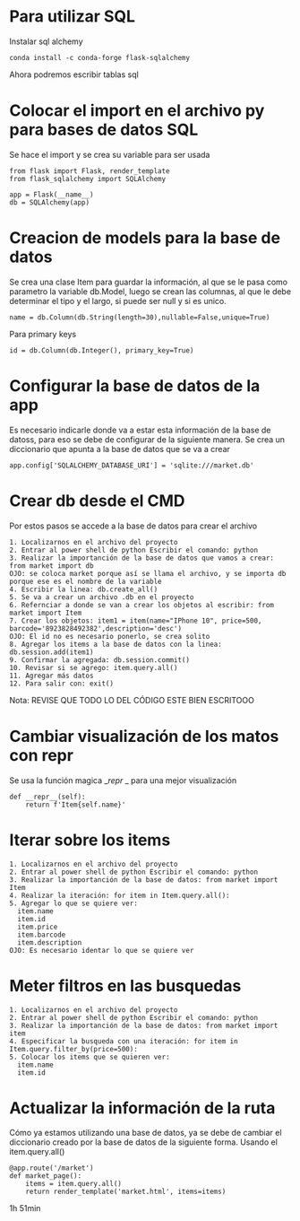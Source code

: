 # Para utilizar SQL

Instalar sql alchemy

```
conda install -c conda-forge flask-sqlalchemy
```

Ahora podremos escribir tablas sql

# Colocar el import en el archivo py para bases de datos SQL

Se hace el import y se crea su variable para ser usada

```
from flask import Flask, render_template
from flask_sqlalchemy import SQLAlchemy

app = Flask(__name__)
db = SQLAlchemy(app)
```

# Creacion de models para la base de datos

Se crea una clase Item para guardar la información, al que se le pasa como parametro la variable db.Model, luego se crean las columnas, al que le debe determinar el tipo y el largo, si puede ser null y si es unico.

```
name = db.Column(db.String(length=30),nullable=False,unique=True)
```

Para primary keys

```
id = db.Column(db.Integer(), primary_key=True)
```

# Configurar la base de datos de la app

Es necesario indicarle donde va a estar esta información de la base de datoss, para eso se debe de configurar de la siguiente manera. Se crea un diccionario que apunta a la base de datos que se va a crear

```
app.config['SQLALCHEMY_DATABASE_URI'] = 'sqlite:///market.db'
```

# Crear db desde el CMD

Por estos pasos se accede a la base de datos para crear el archivo

```
1. Localizarnos en el archivo del proyecto
2. Entrar al power shell de python Escribir el comando: python
3. Realizar la importanción de la base de datos que vamos a crear: from market import db
OJO: se coloca market porque así se llama el archivo, y se importa db porque ese es el nombre de la variable
4. Escribir la linea: db.create_all()
5. Se va a crear un archivo .db en el proyecto
6. Refernciar a donde se van a crear los objetos al escribir: from market import Item
7. Crear los objetos: item1 = item(name="IPhone 10", price=500, barcode='8923828492382',description='desc')
OJO: El id no es necesario ponerlo, se crea solito
8. Agregar los items a la base de datos con la linea: db.session.add(item1)
9. Confirmar la agregada: db.session.commit()
10. Revisar si se agrego: item.query.all()
11. Agregar más datos
12. Para salir con: exit()
```

Nota: REVISE QUE TODO LO DEL CÓDIGO ESTE BIEN ESCRITOOO

# Cambiar visualización de los matos con __repr__

Se usa la función magica __repr_ _ para una mejor visualización

```
def __repr__(self):
    return f'Item{self.name}'
```

# Iterar sobre los items

```
1. Localizarnos en el archivo del proyecto
2. Entrar al power shell de python Escribir el comando: python
3. Realizar la importanción de la base de datos: from market import Item
4. Realizar la iteración: for item in Item.query.all():
5. Agregar lo que se quiere ver: 
  item.name
  item.id
  item.price
  item.barcode
  item.description
OJO: Es necesario identar lo que se quiere ver
```

# Meter filtros en las busquedas

```
1. Localizarnos en el archivo del proyecto
2. Entrar al power shell de python Escribir el comando: python
3. Realizar la importanción de la base de datos: from market import item
4. Especificar la busqueda con una iteración: for item in Item.query.filter_by(price=500):
5. Colocar los items que se quieren ver: 
  item.name
  item.id
```

# Actualizar la información de la ruta

Cómo ya estamos utilizando una base de datos, ya se debe de cambiar el diccionario creado por la base de datos de la siguiente forma. Usando el item.query.all()

```
@app.route('/market')
def market_page():
    items = item.query.all()
    return render_template('market.html', items=items)
```

1h 51min